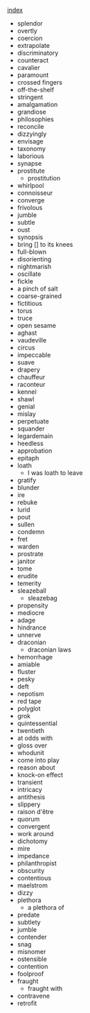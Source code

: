 [index](index.html)

- splendor
- overtly
- coercion
- extrapolate
- discriminatory
- counteract
- cavalier
- paramount
- crossed fingers
- off-the-shelf
- stringent
- amalgamation
- grandiose
- philosophies
- reconcile
- dizzyingly
- envisage
- taxonomy
- laborious
- synapse
- prostitute
	- prostitution
- whirlpool
- connoisseur
- converge
- frivolous
- jumble
- subtle
- oust
- synopsis
- bring [] to its knees
- full-blown
- disorienting
- nightmarish
- oscillate
- fickle
- a pinch of salt 
- coarse-grained
- fictitious
- torus
- truce
- open sesame
- aghast
- vaudeville
- circus
- impeccable
- suave
- drapery
- chauffeur
- raconteur
- kennel
- shawl
- genial
- mislay
- perpetuate
- squander
- legardemain
- heedless
- approbation
- epitaph
- loath
	- I was loath to leave
- gratify
- blunder
- ire
- rebuke
- lurid
- pout
- sullen
- condemn
- fret
- warden
- prostrate
- janitor
- tome
- erudite
- temerity
- sleazeball
	- sleazebag
- propensity
- mediocre
- adage
- hindrance
- unnerve
- draconian
	- draconian laws
- hemorrhage
- amiable
- fluster
- pesky
- deft
- nepotism
- red tape
- polyglot
- grok
- quintessential
- twentieth
- at odds with
- gloss over
- whodunit
- come into play
- reason about
- knock-on effect
- transient
- intricacy
- antithesis
- slippery
- raison d'être
- quorum
- convergent
- work around
- dichotomy
- mire
- impedance
- philanthropist
- obscurity
- contentious
- maelstrom
- dizzy
- plethora
	- a plethora of
- predate
- subtlety
- jumble
- contender
- snag
- misnomer
- ostensible
- contention
- foolproof
- fraught
	- fraught with
- contravene
- retrofit
